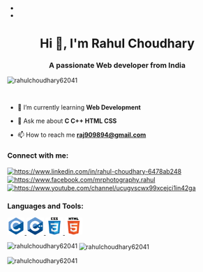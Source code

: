 
- 

-
<h1 align="center">Hi 👋, I'm Rahul Choudhary</h1>
<h3 align="center">A passionate Web developer from India</h3>

<p align="left"> <img src="https://komarev.com/ghpvc/?username=rahulchoudhary62041&label=Profile%20views&color=0e75b6&style=flat" alt="rahulchoudhary62041" /> </p>

<p align="left"> <a href="https://twitter.com/" target="blank"><img src="https://img.shields.io/twitter/follow/?logo=twitter&style=for-the-badge" alt="" /></a> </p>

- 🌱 I’m currently learning **Web Development**

- 💬 Ask me about **C C++ HTML CSS**

- 📫 How to reach me **raj909894@gmail.com**

<h3 align="left">Connect with me:</h3>
<p align="left">
<a href="https://linkedin.com/in/https://www.linkedin.com/in/rahul-choudhary-6478ab248" target="blank"><img align="center" src="https://raw.githubusercontent.com/rahuldkjain/github-profile-readme-generator/master/src/images/icons/Social/linked-in-alt.svg" alt="https://www.linkedin.com/in/rahul-choudhary-6478ab248" height="30" width="40" /></a>
<a href="https://fb.com/https://www.facebook.com/mrphotography.rahul" target="blank"><img align="center" src="https://raw.githubusercontent.com/rahuldkjain/github-profile-readme-generator/master/src/images/icons/Social/facebook.svg" alt="https://www.facebook.com/mrphotography.rahul" height="30" width="40" /></a>
<a href="https://www.youtube.com/c/https://www.youtube.com/channel/ucugvscwx99xcejci1in42ga" target="blank"><img align="center" src="https://raw.githubusercontent.com/rahuldkjain/github-profile-readme-generator/master/src/images/icons/Social/youtube.svg" alt="https://www.youtube.com/channel/ucugvscwx99xcejci1in42ga" height="30" width="40" /></a>
</p>

<h3 align="left">Languages and Tools:</h3>
<p align="left"> <a href="https://www.cprogramming.com/" target="_blank" rel="noreferrer"> <img src="https://raw.githubusercontent.com/devicons/devicon/master/icons/c/c-original.svg" alt="c" width="40" height="40"/> </a> <a href="https://www.w3schools.com/cpp/" target="_blank" rel="noreferrer"> <img src="https://raw.githubusercontent.com/devicons/devicon/master/icons/cplusplus/cplusplus-original.svg" alt="cplusplus" width="40" height="40"/> </a> <a href="https://www.w3schools.com/css/" target="_blank" rel="noreferrer"> <img src="https://raw.githubusercontent.com/devicons/devicon/master/icons/css3/css3-original-wordmark.svg" alt="css3" width="40" height="40"/> </a> <a href="https://www.w3.org/html/" target="_blank" rel="noreferrer"> <img src="https://raw.githubusercontent.com/devicons/devicon/master/icons/html5/html5-original-wordmark.svg" alt="html5" width="40" height="40"/> </a> </p>

<p><img align="left" src="https://github-readme-stats.vercel.app/api/top-langs?username=rahulchoudhary62041&show_icons=true&locale=en&layout=compact" alt="rahulchoudhary62041" /></p>

<p>&nbsp;<img align="center" src="https://github-readme-stats.vercel.app/api?username=rahulchoudhary62041&show_icons=true&locale=en" alt="rahulchoudhary62041" /></p>

<p><img align="center" src="https://github-readme-streak-stats.herokuapp.com/?user=rahulchoudhary62041&" alt="rahulchoudhary62041" /></p>



